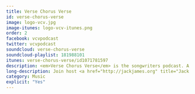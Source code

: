 ```yaml
---
title: Verse Chorus Verse
id: verse-chorus-verse
image: logo-vcv.jpg
image-itunes: logo-vcv-itunes.png
order: 2
facebook: vcvpodcast
twitter: vcvpodcast
soundcloud: verse-chorus-verse
soundcloud-playlist: 181988101
itunes: verse-chorus-verse/id1071781597
description: <em>Verse Chorus Verse</em> is the songwriters podcast. A conversation about being a musician.
long-description: Join host <a href="http://jackjames.org" title="Jack James">Jack James</a> and an array of musical guests - including <strong>Scott Hutchison (Frightened Rabbit)</strong>, <strong>Richard Youngs</strong>, <strong>Miaoux Miaoux</strong>, and <strong>Martin John Henry (De Rosa)</strong> - as they attempt to decode the ethereal process of songwriting. Aiming to delve deeper than the base interview clich&#233;s of  "where do your ideas come from?" and "what comes first, music or lyrics?" <p>Hear exclusive live performances and never-before-heard works in progress.</p> <p>A conversation about ideas, process, and songs.</p>
category: Music
explicit: "Yes"
---
```

